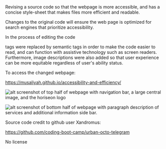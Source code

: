 <accessibility-and-efficiency>
Revising a source code so that the webpage is more accessible, and has a concise style-sheet that makes files more efficient and readable. 

Changes to the original code will ensure the web page is optimized for search engines that prioritize accessibility. 

In the process of editing the code <div> tags were replaced by semantic tags in order to make the code easier to read, and can function with assistive technology such as screen readers. Furthermore, image descriptions were also added so that user experience can be more equitable regardless of user's ability status. 

To access the changed webpage: 

https://musaliyah.github.io/accessibility-and-efficiency/


![alt screenshot of top half of webpage with navigation bar, a large central image, and the horiseon logo](https://i.imgur.com/YYgKyWC.jpg)

![alt screenshot of bottom half of webpage with paragraph description of services and additional information side bar. ](https://i.imgur.com/Ajy3QfH.png)

Source code credit to github user Xandromus:

https://github.com/coding-boot-camp/urban-octo-telegram

No license